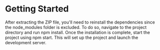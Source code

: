 # Getting Started 
After extracting the ZIP file, you'll need to reinstall the dependencies since the node_modules folder is excluded. To do so, navigate to the project directory and run npm install. Once the installation is complete, start the project using npm start. This will set up the project and launch the development server.
